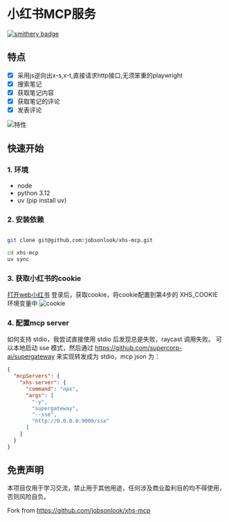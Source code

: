 # 小红书MCP服务
[![smithery badge](https://smithery.ai/badge/@jobsonlook/xhs-mcp)](https://smithery.ai/server/@jobsonlook/xhs-mcp)
## 特点
- [x] 采用js逆向出x-s,x-t,直接请求http接口,无须笨重的playwright
- [x] 搜索笔记
- [x] 获取笔记内容
- [x] 获取笔记的评论
- [x] 发表评论

![特性](https://raw.githubusercontent.com/jobsonlook/xhs-mcp/master/docs/feature.png)

## 快速开始

### 1. 环境
 * node
 * python 3.12
 * uv (pip install uv)

### 2. 安装依赖
```sh

git clone git@github.com:jobsonlook/xhs-mcp.git

cd xhs-mcp
uv sync 

```

### 3. 获取小红书的cookie
[打开web小红书](https://www.xiaohongshu.com/explore)
登录后，获取cookie，将cookie配置到第4步的 XHS_COOKIE 环境变量中
![cookie](https://raw.githubusercontent.com/jobsonlook/xhs-mcp/master/docs/cookie.png)

### 4. 配置mcp server

如何支持 stdio，我尝试直接使用 stdio 后发现总是失败，raycast 调用失败。
可以本地启动 sse 模式，然后通过 https://github.com/supercorp-ai/supergateway 来实现转发成为 stdio，mcp json 为：

```json
{
  "mcpServers": {
    "xhs-server": {
      "command": "npx",
      "args": [
        "-y",
        "supergateway",
        "--sse",
        "http://0.0.0.0:9009/sse"
      ]
    }
  }
}
```


## 免责声明
本项目仅用于学习交流，禁止用于其他用途，任何涉及商业盈利目的均不得使用，否则风险自负。

Fork from https://github.com/jobsonlook/xhs-mcp

